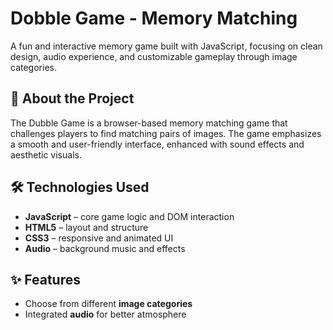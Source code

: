 #  Dobble Game - Memory Matching

A fun and interactive memory game built with JavaScript, focusing on clean design, audio experience, and customizable gameplay through image categories.

## 🧠 About the Project

The Dubble Game is a browser-based memory matching game that challenges players to find matching pairs of images. The game emphasizes a smooth and user-friendly interface, enhanced with sound effects and aesthetic visuals.

## 🛠️ Technologies Used

- **JavaScript** – core game logic and DOM interaction  
- **HTML5** – layout and structure  
- **CSS3** – responsive and animated UI  
- **Audio** – background music and effects

## ✨ Features

-  Choose from different **image categories**
-  Integrated **audio** for better atmosphere
